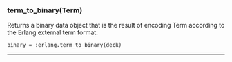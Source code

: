 ### term_to_binary(Term)
Returns a binary data object that is the result of encoding Term according to the Erlang external term format.
```
binary = :erlang.term_to_binary(deck)
```
---
